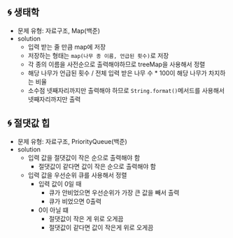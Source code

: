 ## 🌀 생태학

- 문제 유형: 자료구조, Map(백준)
- solution
  - 입력 받는 줄 만큼 map에 저장
  - 저장하는 형태는 `map(나무 종 이름, 언급된 횟수)`로 저장
  - 각 종의 이름을 사전순으로 출력해야하므로 treeMap을 사용해서 정렬
  - 해당 나무가 언급된 횟수 / 전체 입력 받은 나무 수 \* 100이 해당 나무가 차지하는 비율
  - 소수점 넷째자리까지만 출력해야 하므로 `String.format()`메서드를 사용해서 넷째자리까지만 출력

## 🌀 절댓값 힙

- 문제 유형: 자료구조, PriorityQueue(백준)
- solution
  - 입력 값을 절댓값이 작은 순으로 출력해야 함
    - 절댓값이 같다면 값이 작은 순으로 출력해야 함
  - 입력 값을 우선순위 큐를 사용해서 정렬
    - 입력 값이 0일 때
      - 큐가 안비었으면 우선순위가 가장 큰 값을 빼서 출력
      - 큐가 비었으면 0출력
    - 0이 아닐 떄
      - 절댓값이 작은 게 위로 오게끔
      - 절댓값이 같다면 값이 작은게 위로 오게끔
